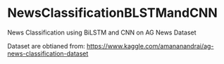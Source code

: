 # NewsClassificationBLSTMandCNN
News Classification using BiLSTM and CNN on AG News Dataset

Dataset are obtianed from:
https://www.kaggle.com/amananandrai/ag-news-classification-dataset
